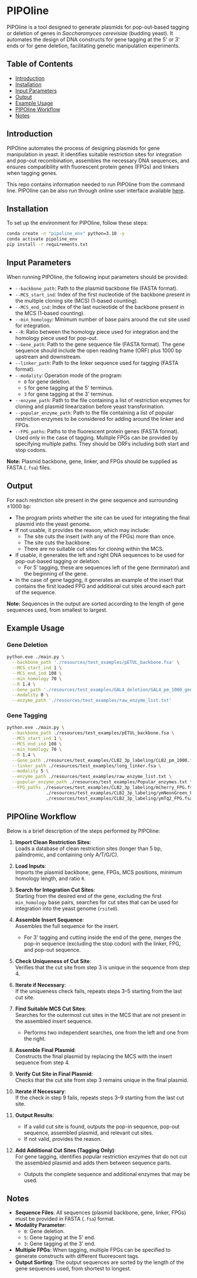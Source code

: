# PIPOline

PIPOline is a tool designed to generate plasmids for pop-out-based tagging or deletion of genes in *Saccharomyces cerevisiae* (budding yeast). It automates the design of DNA constructs for gene tagging at the 5' or 3' ends or for gene deletion, facilitating genetic manipulation experiments.

## Table of Contents

- [Introduction](#introduction)
- [Installation](#installation)
- [Input Parameters](#input-parameters)
- [Output](#output)
- [Example Usage](#example-usage)
- [PIPOline Workflow](#pipoline-workflow)
- [Notes](#notes)

## Introduction

PIPOline automates the process of designing plasmids for gene manipulation in yeast. It identifies suitable restriction sites for integration and pop-out recombination, assembles the necessary DNA sequences, and ensures compatibility with fluorescent protein genes (FPGs) and linkers when tagging genes.

This repo contains information needed to run PIPOline from the command line. PIPOline can be also run through online user interface available [here](https://colab.research.google.com/drive/12hle7b94_j6DbAeaJFaCH6jbU1yM1f_Z).

## Installation

To set up the environment for PIPOline, follow these steps:

```bash
conda create -n "pipoline_env" python=3.10 -y
conda activate pipoline_env
pip install -r requirements.txt
```

## Input Parameters

When running PIPOline, the following input parameters should be provided:

- `--backbone_path`: Path to the plasmid backbone file (FASTA format).
- `--MCS_start_ind`: Index of the first nucleotide of the backbone present in the multiple cloning site (MCS) (1-based counting).
- `--MCS_end_ind`: Index of the last nucleotide of the backbone present in the MCS (1-based counting).
- `--min_homology`: Minimum number of base pairs around the cut site used for integration.
- `--R`: Ratio between the homology piece used for integration and the homology piece used for pop-out.
- `--Gene_path`: Path to the gene sequence file (FASTA format). The gene sequence should include the open reading frame (ORF) plus 1000 bp upstream and downstream.
- `--linker_path`: Path to the linker sequence used for tagging (FASTA format).
- `--modality`: Operation mode of the program:
  - `0` for gene deletion.
  - `5` for gene tagging at the 5' terminus.
  - `3` for gene tagging at the 3' terminus.
- `--enzyme_path`: Path to the file containing a list of restriction enzymes for cloning and plasmid linearization before yeast transformation.
- `--popular_enzyme_path`: Path to the file containing a list of popular restriction enzymes to be considered for adding around the linker and FPGs.
- `--FPG_paths`: Paths to the fluorescent protein genes (FASTA format). Used only in the case of tagging. Multiple FPGs can be provided by specifying multiple paths. They should be ORFs including both start and stop codons.

**Note:** Plasmid backbone, gene, linker, and FPGs should be supplied as FASTA (`.fsa`) files.

## Output

For each restriction site present in the gene sequence and surrounding ±1000 bp:

- The program prints whether the site can be used for integrating the final plasmid into the yeast genome.
- If not usable, it provides the reason, which may include:
  - The site cuts the insert (with any of the FPGs) more than once.
  - The site cuts the backbone.
  - There are no suitable cut sites for cloning within the MCS.
- If usable, it generates the left and right DNA sequences to be used for pop-out-based tagging or deletion.
  - For 5' tagging, these are sequences left of the gene (terminator) and the beginning of the gene.
- In the case of gene tagging, it generates an example of the insert that contains the first loaded FPG and additional cut sites around each part of the sequence.

**Note:** Sequences in the output are sorted according to the length of gene sequences used, from smallest to largest.

## Example Usage

### Gene Deletion

```bash
python.exe ./main.py \
  --backbone_path './resources/test_examples/pETUL_backbone.fsa' \
  --MCS_start_ind 1 \
  --MCS_end_ind 108 \
  --min_homology 70 \
  --R 1.4 \
  --Gene_path './resources/test_examples/GAL4_deletion/GAL4_pm_1000_gene.fsa' \
  --modality 0 \
  --enzyme_path './resources/test_examples/raw_enzyme_list.txt'
```

### Gene Tagging
```bash
python.exe ./main.py \
  --backbone_path ./resources/test_examples/pETUL_backbone.fsa \
  --MCS_start_ind 1 \
  --MCS_end_ind 108 \
  --min_homology 70 \
  --R 1.4 \
  --Gene_path ./resources/test_examples/CLB2_3p_labeling/CLB2_pm_1000.fsa \
  --linker_path ./resources/test_examples/long_linker.fsa \
  --modality 5 \
  --enzyme_path ./resources/test_examples/raw_enzyme_list.txt \
  --popular_enzyme_path ./resources/test_examples/Popular_enzymes.txt \
  --FPG_paths ./resources/test_examples/CLB2_3p_labeling/mCherry_FPG.fsa \
               ./resources/test_examples/CLB2_3p_labeling/ymNeonGreen_FPG.fsa \
               ./resources/test_examples/CLB2_3p_labeling/ymTq2_FPG.fsa
```

## PIPOline Workflow

Below is a brief description of the steps performed by PIPOline:

1. **Import Clean Restriction Sites**:  
   Loads a database of clean restriction sites (longer than 5 bp, palindromic, and containing only A/T/G/C).

2. **Load Inputs**:  
   Imports the plasmid backbone, gene, FPGs, MCS positions, minimum homology length, and ratio `R`.

3. **Search for Integration Cut Sites**:  
   Starting from the desired end of the gene, excluding the first `min_homology` base pairs, searches for cut sites that can be used for integration into the yeast genome (`rsite0`).

4. **Assemble Insert Sequence**:  
   Assembles the full sequence for the insert.  
   - For 3' tagging and cutting inside the end of the gene, merges the pop-in sequence (excluding the stop codon) with the linker, FPG, and pop-out sequence.

5. **Check Uniqueness of Cut Site**:  
   Verifies that the cut site from step 3 is unique in the sequence from step 4.

6. **Iterate if Necessary**:  
   If the uniqueness check fails, repeats steps 3–5 starting from the last cut site.

7. **Find Suitable MCS Cut Sites**:  
   Searches for the outermost cut sites in the MCS that are not present in the assembled insert sequence.  
   - Performs two independent searches, one from the left and one from the right.

8. **Assemble Final Plasmid**:  
   Constructs the final plasmid by replacing the MCS with the insert sequence from step 4.

9. **Verify Cut Site in Final Plasmid**:  
   Checks that the cut site from step 3 remains unique in the final plasmid.

10. **Iterate if Necessary**:  
    If the check in step 9 fails, repeats steps 3–9 starting from the last cut site.

11. **Output Results**:  
    - If a valid cut site is found, outputs the pop-in sequence, pop-out sequence, assembled plasmid, and relevant cut sites.
    - If not valid, provides the reason.

12. **Add Additional Cut Sites (Tagging Only)**:  
    For gene tagging, identifies popular restriction enzymes that do not cut the assembled plasmid and adds them between sequence parts.  
    - Outputs the complete sequence and additional enzymes that may be used.

## Notes

- **Sequence Files**: All sequences (plasmid backbone, gene, linker, FPGs) must be provided in FASTA (`.fsa`) format.
- **Modality Parameter**:
  - `0`: Gene deletion.
  - `5`: Gene tagging at the 5' end.
  - `3`: Gene tagging at the 3' end.
- **Multiple FPGs**: When tagging, multiple FPGs can be specified to generate constructs with different fluorescent tags.
- **Output Sorting**: The output sequences are sorted by the length of the gene sequences used, from shortest to longest.
